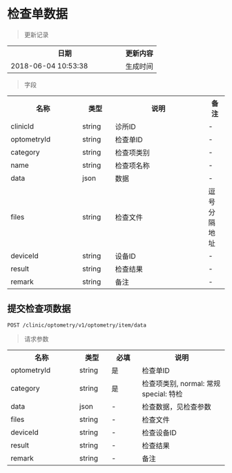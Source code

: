 # 检查单数据

> 更新记录

<table>
    <tr>
        <th style="width:250px;">日期</th>
        <th>更新内容</th>
    </tr>
    <tr>
        <td>2018-06-04 10:53:38</td>
        <td>生成时间</td>
    </tr>
</table>

> 字段

<table>
    <tr>
        <th style="width:150px;">名称</th>
        <th style="width:60px;">类型</th>
        <th style="width:200px;">说明</th>
        <th>备注</th>
    </tr>
    <tr>
        <td>clinicId</td>
        <td>string</td>
        <td>诊所ID</td>
        <td>-</td>
    </tr>
    <tr>
        <td>optometryId</td>
        <td>string</td>
        <td>检查单ID</td>
        <td>-</td>
    </tr>
    <tr>
        <td>category</td>
        <td>string</td>
        <td>检查项类别</td>
        <td>-</td>
    </tr>
    <tr>
        <td>name</td>
        <td>string</td>
        <td>检查项名称</td>
        <td>-</td>
    </tr>
    <tr>
        <td>data</td>
        <td>json</td>
        <td>数据</td>
        <td>-</td>
    </tr>
    <tr>
        <td>files</td>
        <td>string</td>
        <td>检查文件</td>
        <td>逗号分隔地址</td>
    </tr>
    <tr>
        <td>deviceId</td>
        <td>string</td>
        <td>设备ID</td>
        <td>-</td>
    </tr>
    <tr>
        <td>result</td>
        <td>string</td>
        <td>检查结果</td>
        <td>-</td>
    </tr>
    <tr>
        <td>remark</td>
        <td>string</td>
        <td>备注</td>
        <td>-</td>
    </tr>
</table>


## 提交检查项数据

```
POST /clinic/optometry/v1/optometry/item/data
```

>请求参数
<table>
    <tr>
        <th style="width:150px;">名称</th>
        <th style="width:60px;">类型</th>
        <th style="width:60px;">必填</th>
        <th style="width:200px;">说明</th>
    </tr>
    <tr>
        <td>optometryId</td>
        <td>string</td>
        <td>是</td>
        <td>检查单ID</td>
    </tr>
    <tr>
        <td>category</td>
        <td>string</td>
        <td>是</td>
        <td>检查项类别, normal: 常规 special: 特检</td>
    </tr>
    <tr>
        <td>data</td>
        <td>json</td>
        <td>-</td>
        <td>检查数据，见检查参数</td>
    </tr>
    <tr>
        <td>files</td>
        <td>string</td>
        <td>-</td>
        <td>检查文件</td>
    </tr>
    <tr>
        <td>deviceId</td>
        <td>string</td>
        <td>-</td>
        <td>检查设备ID</td>
    </tr>
    <tr>
        <td>result</td>
        <td>string</td>
        <td>-</td>
        <td>检查结果</td>
    </tr>   
    <tr>
        <td>remark</td>
        <td>string</td>
        <td>-</td>
        <td>备注</td>
    </tr>
</table>
